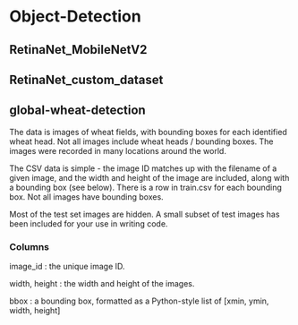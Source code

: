 # Object-Detection
## RetinaNet_MobileNetV2
## RetinaNet_custom_dataset

## global-wheat-detection
The data is images of wheat fields, with bounding boxes for each identified wheat head. Not all images include wheat heads / bounding boxes. The images were recorded in many locations around the world.

The CSV data is simple - the image ID matches up with the filename of a given image, and the width and height of the image are included, along with a bounding box (see below). There is a row in train.csv for each bounding box. Not all images have bounding boxes.

Most of the test set images are hidden. A small subset of test images has been included for your use in writing code.

### Columns

image_id : the unique image ID.

width, height : the width and height of the images.

bbox : a bounding box, formatted as a Python-style list of [xmin, ymin, width, height]
